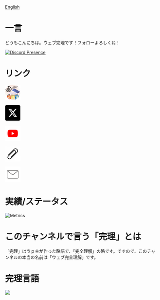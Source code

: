 [English](https://github.com/webfullsympathy/webfullsympathy/blob/main/English_README.md)

# 一言

どうもこんにちは。ウェブ完理です！フォローよろしくね！

[![Discord Presence](https://lanyard.cnrad.dev/api/1138294208617263236)](https://discord.com/users/1138294208617263236)

# リンク

<a href="https://webfullsympathy.github.io/"><img src="https://raw.githubusercontent.com/webfullsympathy/webfullsympathy/refs/heads/main/maruprofile.png" width="10%"></a>

<a href="https://x.com/webfullsympathy"><img src="https://raw.githubusercontent.com/webfullsympathy/webfullsympathy/refs/heads/main/x.png" width="10%"></a>

<a href="https://youtube.com/@webfullsympathy"><img src="https://raw.githubusercontent.com/webfullsympathy/webfullsympathy/refs/heads/main/youtube.png" width="10%"></a>

<a href="https://lit.link/webfullsympathy"><img src="https://raw.githubusercontent.com/webfullsympathy/webfullsympathy/refs/heads/main/clip.png" width="10%"></a>

<a href="mailto:webfullsympathy@ymail.ne.jp"><img src="https://raw.githubusercontent.com/webfullsympathy/webfullsympathy/refs/heads/main/mail.png" width="10%"></a>

# 実績/ステータス
![Metrics](/github-metrics.svg)


# このチャンネルで言う「完理」とは
「完理」はうｐ主が作った略語で、「完全理解」の略です。ですので、このチャンネルの本当の名前は「ウェブ完全理解」です。


# 完理言語
<img src="https://skillicons.dev/icons?i=html,css,js,python&perline=2">
